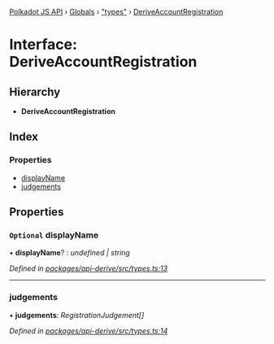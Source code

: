 [Polkadot JS API](../README.md) › [Globals](../globals.md) › ["types"](../modules/_types_.md) › [DeriveAccountRegistration](_types_.deriveaccountregistration.md)

# Interface: DeriveAccountRegistration

## Hierarchy

* **DeriveAccountRegistration**

## Index

### Properties

* [displayName](_types_.deriveaccountregistration.md#optional-displayname)
* [judgements](_types_.deriveaccountregistration.md#judgements)

## Properties

### `Optional` displayName

• **displayName**? : *undefined | string*

*Defined in [packages/api-derive/src/types.ts:13](https://github.com/polkadot-js/api/blob/47f135065/packages/api-derive/src/types.ts#L13)*

___

###  judgements

• **judgements**: *RegistrationJudgement[]*

*Defined in [packages/api-derive/src/types.ts:14](https://github.com/polkadot-js/api/blob/47f135065/packages/api-derive/src/types.ts#L14)*
